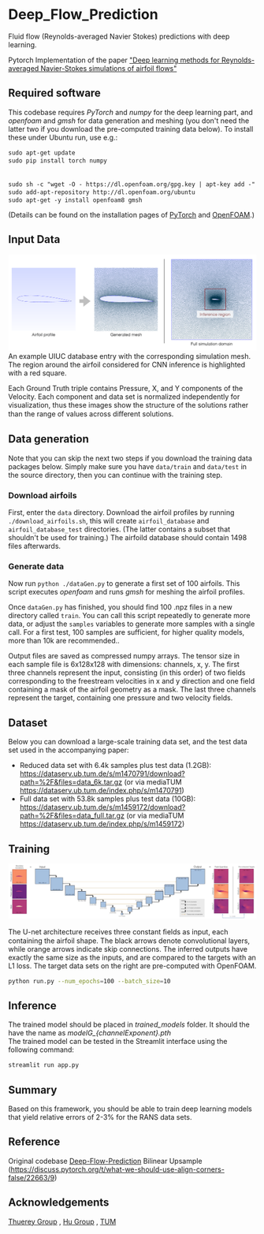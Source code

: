 # Deep_Flow_Prediction
 Fluid flow (Reynolds-averaged Navier Stokes) predictions with deep learning.
 
Pytorch Implementation of the paper ["Deep learning methods for Reynolds-averaged Navier-Stokes simulations of airfoil flows"](https://arxiv.org/abs/1810.08217)

## Required software

This codebase requires _PyTorch_ and _numpy_ for the deep learning part,
and _openfoam_ and _gmsh_ for data generation and meshing (you don't need the latter 
two if you download the pre-computed training data below). 
To install these under Ubuntu run, use e.g.: 
```
sudo apt-get update
sudo pip install torch numpy


sudo sh -c "wget -O - https://dl.openfoam.org/gpg.key | apt-key add -"
sudo add-apt-repository http://dl.openfoam.org/ubuntu
sudo apt-get -y install openfoam8 gmsh
```
(Details can be found on the installation pages of [PyTorch](https://pytorch.org/get-started/locally/) and 
[OpenFOAM](https://openfoam.org/download/8-ubuntu/).)


## Input Data

![Airfoil and Mesh](assets/Airfoil.PNG)
An example UIUC database entry with the corresponding simulation mesh. The region around the airfoil considered for CNN inference is highlighted with a red square.

Each Ground Truth triple contains Pressure, X, and Y components of the Velocity. Each component and data set is normalized independently for visualization, thus these images show the structure of the solutions rather than the range of values across diﬀerent solutions.

## Data generation

Note that you can skip the next two steps if you download the training
data packages below. Simply make sure you have `data/train` and `data/test`
in the source directory, then you can continue with the training step.

### Download airfoils

First, enter the `data` directory. 
Download the airfoil profiles by running `./download_airfoils.sh`, this
will create `airfoil_database` and `airfoil_database_test` directories.
(The latter contains a subset that shouldn't be used for training.) The
airfoild database should contain 1498 files afterwards.

### Generate data

Now run `python ./dataGen.py` to generate a first set of 100 airfoils.
This script executes _openfoam_ and runs _gmsh_ for meshing the airfoil profiles. 

Once `dataGen.py` has finished, you should find 100 .npz files in a new
directory called `train`. You can call this script repeatedly to generate 
more data, or adjust
the `samples` variables to generate more samples with a single call. 
For a first test, 100 samples are sufficient, for higher quality models, more
than 10k are recommended..

Output files are saved as compressed numpy arrays. The tensor size in each
sample file is 6x128x128 with dimensions: channels, x, y. 
The first three channels represent the input,
consisting (in this order) of two fields corresponding to the freestream velocities in x and y
direction and one field containing a mask of the airfoil geometry as 
a mask. The last three channels represent the target, containing one pressure and two velocity
fields.

## Dataset

Below you can download a large-scale training data set, and the test data set used in the accompanying paper:

* Reduced data set with 6.4k samples plus test data (1.2GB): <https://dataserv.ub.tum.de/s/m1470791/download?path=%2F&files=data_6k.tar.gz>
  (or via mediaTUM <https://dataserv.ub.tum.de/index.php/s/m1470791>)
* Full data set with 53.8k samples plus test data (10GB): <https://dataserv.ub.tum.de/s/m1459172/download?path=%2F&files=data_full.tar.gz>
  (or via mediaTUM <https://dataserv.ub.tum.de/index.php/s/m1459172>)


## Training

![Training and neural network architecture overview](assets/overview.jpg)

The U-net architecture receives three constant ﬁelds as input, each containing the airfoil shape. The black arrows denote convolutional layers, while orange arrows indicate skip connections. The inferred outputs have exactly the same size as the inputs, and are compared to the targets with an L1 loss. The target data sets on the right are pre-computed with OpenFOAM.

```bash
python run.py --num_epochs=100 --batch_size=10 
```

## Inference

The trained model should be placed in *trained_models* folder. It should the have the name as *modelG_{channelExponent}.pth*  
The trained model can be tested in the Streamlit interface using the following command:
```bash
streamlit run app.py
```

## Summary

Based on this framework, you should be able to train deep learning models that yield relative errors of 2-3% for the RANS data sets.

## Reference

Original codebase [Deep-Flow-Prediction](https://github.com/thunil/Deep-Flow-Prediction)
Bilinear Upsample (https://discuss.pytorch.org/t/what-we-should-use-align-corners-false/22663/9)

## Acknowledgements

[Thuerey Group](https://ge.in.tum.de/) , 
[Hu Group](https://www.aer.mw.tum.de/abteilungen/komplexe-fluide/) , 
[TUM](https://www.tum.de)
